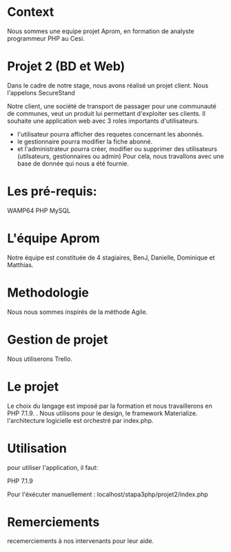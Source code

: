 # Context
Nous sommes une equipe projet Aprom, en formation de analyste programmeur PHP au Cesi.

# Projet 2 (BD et Web)
Dans le cadre de notre stage, nous avons réalisé un projet client. Nous l'appelons SecureStand

Notre client, une société de transport de passager pour une communauté de communes, veut un produit lui permettant d'exploiter ses clients.
Il souhaite une application web avec 3 roles importants d'utilisateurs.
- l'utilisateur pourra afficher des requetes concernant les abonnés.
- le gestionnaire pourra modifier la fiche abonné.
- et l'administrateur pourra créer, modifier ou supprimer des utilisateurs (utilsateurs, gestionnaires ou admin)
Pour cela, nous travallons avec une base de donnée qui nous a été fournie.

# Les pré-requis:
WAMP64
PHP
MySQL

# L'équipe Aprom
Notre équipe est constituée de 4 stagiaires, BenJ, Danielle, Dominique et Matthias.

# Methodologie
Nous nous sommes inspirés de la méthode Agile.

# Gestion de projet
Nous utiliserons Trello.

# Le projet
Le choix du langage est imposé par la formation et nous travaillerons en PHP 7.1.9. .
Nous utilisons pour le design, le framework Materialize.
l'architecture logicielle est orchestré par index.php.

# Utilisation
pour utiliser l'application, il faut:

PHP 7.1.9

Pour l'éxécuter manuellement : localhost/stapa3php/projet2/index.php

# Remerciements
recemerciements à nos intervenants pour leur aide.

